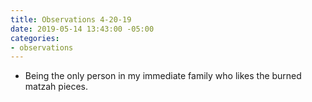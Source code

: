 ```yaml
---
title: Observations 4-20-19
date: 2019-05-14 13:43:00 -05:00
categories:
- observations
---
```


- Being the only person in my immediate family who likes the burned matzah pieces.